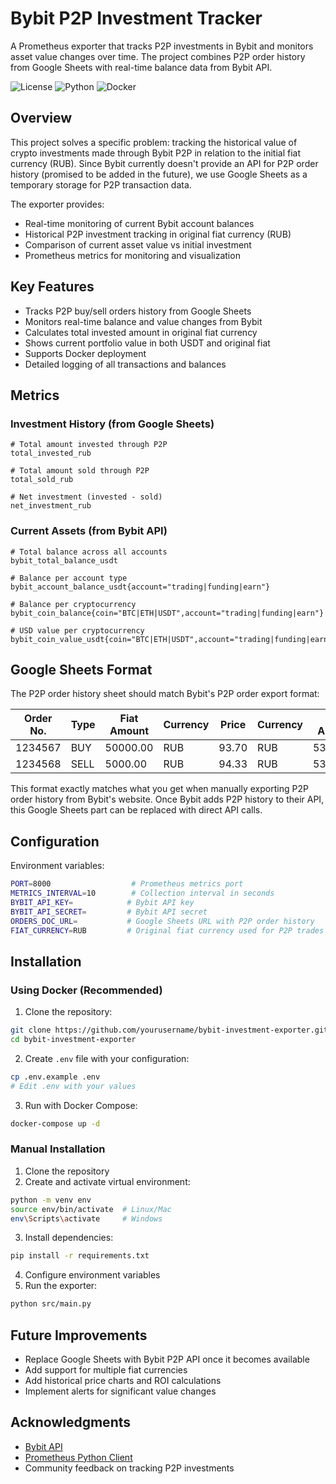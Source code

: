 # Bybit P2P Investment Tracker

A Prometheus exporter that tracks P2P investments in Bybit and monitors asset value changes over time. The project combines P2P order history from Google Sheets with real-time balance data from Bybit API.

![License](https://img.shields.io/badge/license-MIT-blue.svg)
![Python](https://img.shields.io/badge/python-3.9+-blue.svg)
![Docker](https://img.shields.io/badge/docker-supported-blue.svg)

## Overview

This project solves a specific problem: tracking the historical value of crypto investments made through Bybit P2P in relation to the initial fiat currency (RUB). Since Bybit currently doesn't provide an API for P2P order history (promised to be added in the future), we use Google Sheets as a temporary storage for P2P transaction data.

The exporter provides:
- Real-time monitoring of current Bybit account balances
- Historical P2P investment tracking in original fiat currency (RUB)
- Comparison of current asset value vs initial investment
- Prometheus metrics for monitoring and visualization

## Key Features

- Tracks P2P buy/sell orders history from Google Sheets
- Monitors real-time balance and value changes from Bybit
- Calculates total invested amount in original fiat currency
- Shows current portfolio value in both USDT and original fiat
- Supports Docker deployment
- Detailed logging of all transactions and balances

## Metrics

### Investment History (from Google Sheets)
```
# Total amount invested through P2P
total_invested_rub

# Total amount sold through P2P
total_sold_rub

# Net investment (invested - sold)
net_investment_rub
```

### Current Assets (from Bybit API)
```
# Total balance across all accounts
bybit_total_balance_usdt

# Balance per account type
bybit_account_balance_usdt{account="trading|funding|earn"}

# Balance per cryptocurrency
bybit_coin_balance{coin="BTC|ETH|USDT",account="trading|funding|earn"}

# USD value per cryptocurrency
bybit_coin_value_usdt{coin="BTC|ETH|USDT",account="trading|funding|earn"}
```

## Google Sheets Format

The P2P order history sheet should match Bybit's P2P order export format:

| Order No. | Type | Fiat Amount | Currency | Price | Currency | Coin Amount | Cryptocurrency | Transaction Fees | Cryptocurrency |
|-----------|------|-------------|-----------|--------|-----------|-------------|----------------|------------------|----------------|
| 1234567   | BUY  | 50000.00   | RUB      | 93.70  | RUB      | 533.6179   | USDT          | 0               | USDT           |
| 1234568   | SELL | 5000.00    | RUB      | 94.33  | RUB      | 53.0053    | USDT          | 0               | USDT           |

This format exactly matches what you get when manually exporting P2P order history from Bybit's website. Once Bybit adds P2P history to their API, this Google Sheets part can be replaced with direct API calls.

## Configuration

Environment variables:
```bash
PORT=8000                  # Prometheus metrics port
METRICS_INTERVAL=10        # Collection interval in seconds
BYBIT_API_KEY=            # Bybit API key
BYBIT_API_SECRET=         # Bybit API secret
ORDERS_DOC_URL=           # Google Sheets URL with P2P order history
FIAT_CURRENCY=RUB         # Original fiat currency used for P2P trades
```

## Installation

### Using Docker (Recommended)

1. Clone the repository:
```bash
git clone https://github.com/yourusername/bybit-investment-exporter.git
cd bybit-investment-exporter
```

2. Create `.env` file with your configuration:
```bash
cp .env.example .env
# Edit .env with your values
```

3. Run with Docker Compose:
```bash
docker-compose up -d
```

### Manual Installation

1. Clone the repository
2. Create and activate virtual environment:
```bash
python -m venv env
source env/bin/activate  # Linux/Mac
env\Scripts\activate     # Windows
```

3. Install dependencies:
```bash
pip install -r requirements.txt
```

4. Configure environment variables
5. Run the exporter:
```bash
python src/main.py
```

## Future Improvements

- Replace Google Sheets with Bybit P2P API once it becomes available
- Add support for multiple fiat currencies
- Add historical price charts and ROI calculations
- Implement alerts for significant value changes

## Acknowledgments

- [Bybit API](https://bybit-exchange.github.io/docs/v5/intro)
- [Prometheus Python Client](https://github.com/prometheus/client_python)
- Community feedback on tracking P2P investments 